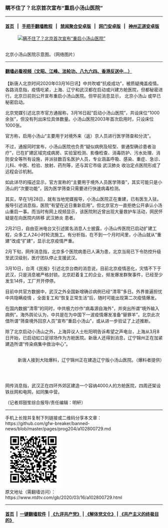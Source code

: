 ### 瞒不住了？北京首次宣布“重启小汤山医院”
------------------------

#### [首页](https://github.com/gfw-breaker/banned-news/blob/master/README.md) &nbsp;&nbsp;|&nbsp;&nbsp; [手把手翻墙教程](https://github.com/gfw-breaker/guides/wiki) &nbsp;&nbsp;|&nbsp;&nbsp; [禁闻聚合安卓版](https://github.com/gfw-breaker/bn-android) &nbsp;&nbsp;|&nbsp;&nbsp; [网门安卓版](https://github.com/oGate2/oGate) &nbsp;&nbsp;|&nbsp;&nbsp; [神州正道安卓版](https://github.com/SzzdOgate/update) 



<div><div class="featured_image">
 <a href="https://i.ntdtv.com/assets/uploads/2020/03/82181579981698277.jpg" target="_blank">
  <figure>
   <img alt="瞒不住了？北京首次宣布“重启小汤山医院”" src="https://i.ntdtv.com/assets/uploads/2020/03/82181579981698277.jpg"/>
  </figure><br/>
 </a>
 <span class="caption">
  北京小汤山医院示意图。（网络图片）
 </span>
</div>
</div><hr/>

#### [翻墙必看视频（文昭、江峰、法轮功、八九六四、香港反送中...）](https://github.com/gfw-breaker/banned-news/blob/master/pages/link3.md)

<div><div class="post_content" itemprop="articleBody">
 <p>
  【新唐人北京时间2020年03月16日讯】中共吹嘘“抗疫成功”，被质疑掩盖疫情。各路消息指，疫情吃紧，上海、辽宁和武汉都在启动或兴建方舱医院，但都秘密进行。北京日前则公开宣布重启小汤山医院。但早前消息显示，
  <ok href="https://www.ntdtv.com/gb/北京小汤山.htm">
   北京小汤山
  </ok>
  或早已秘密启动。
 </p>
 <p>
  北京党媒引述北京市官方通报称，3月16日起“启动小汤山医院”，共设床位“1000余张”，但没有列出床位具体数量。小汤山医院2003年首次启用时，只设床位1000张。
 </p>
 <p>
  官方称，启用小汤山“主要用于对境外来（返）京人员进行医学筛查和分流”。
 </p>
 <p>
  不过，通报同时宣布，小汤山医院也负责“疑似病例及轻型、普通型确诊患者治疗”，已在扩建区域完成病房、实验室检测、影像检查、消毒防护、污水处理、消防安全等所有设施，并派驻数百名医护人员，专业涵盖呼吸、感染、重症、急诊、儿科、中医、检验、放射、药剂等，还与其它市级
  <ok href="https://www.ntdtv.com/gb/武汉肺炎.htm">
   武汉肺炎
  </ok>
  收治定点医院形成了远程会诊机制。
 </p>
 <p>
  如此详尽的描述显示，官方宣称的“主要用于境外人员医学筛查”，其实可能只是小汤山的“次要功能”，因为医学筛查只需要进行快速病毒检测。
 </p>
 <p>
  其实，早在1月28日，就有当地党媒报导，小汤山医院正在重建，已有医生入驻。报导引述消息指，医院“有望在近日重新启用”。但北京官方一直拒绝公开承认小汤山重启一事。而当时有网上视频显示，该医院附近曾出现大量救护车活动，网民怀疑是在向医院内转移
  <ok href="https://www.ntdtv.com/gb/武汉肺炎.htm">
   武汉肺炎
  </ok>
  患者。
 </p>
 <p>
  2月21日，自由亚洲电台又引述匿名消息人士披露，小汤山传医院已启动扩建工程，众多工人24小时轮流施工。有分析指，在不到一个月时间里，小汤山就从“重建”改成“扩建”，显示北京疫情严重。
 </p>
 <p>
  2月下旬，网传消息指，北京多个医院病患已人满为患，北京当局已下令防控升级至武汉级别，医疗团队停止支援武汉。
 </p>
 <p>
  3月10日，台湾《民报》引述北京台商的消息说，目前北京疫情恶化，灾情不下于武汉，只是消息被严格封锁。北京赶着复工的企业，频发爆发群聚事件，已经至少发生14件，工厂开开停停。
 </p>
 <p>
  目前中共官方数据中，武汉之外全国新增确诊病例已经“清零”多日。外界普遍担忧
  <ok href="https://www.ntdtv.com/gb/中共隐瞒疫情.htm">
   中共隐瞒疫情
  </ok>
  ，全面复工和“恢复正常生活”后，随时可能出现第二次疫情爆发。
 </p>
 <p>
  在国内数据“清零”的同时，中共极力炒作“病毒源自海外”，并突出所谓“境外输入病例”。海外舆论认为，中共是在为中国下一波疫情爆发准备“替罪羊”。北京此次借所谓“筛查境外回京人员”宣布“重启小汤山”，或从进一步验证了上述推断。
 </p>
 <p>
  除了北京启动小汤山之外，上海异议人士杜阳明告诉希望之声电台，上海从3月8日开始，已启动虹口足球场作为方舱医院。新唐人还得到消息，辽宁锦州正在加紧建造所谓“传染病集中救治中心”。
 </p>
 <figure class="wp-caption aligncenter" id="attachment_102800735" style="width: 600px">
  <ok href="https://i.ntdtv.com/assets/uploads/2020/03/b429d83ebae05f039482be74f099f37-1-1.jpg">
   <img alt="" class="size-medium wp-image-102800735" src="https://i.ntdtv.com/assets/uploads/2020/03/b429d83ebae05f039482be74f099f37-1-1-600x338.jpg"/>
  </ok>
  <br/><figcaption class="wp-caption-text">
   新唐人接到大陆爆料，辽宁锦州正在建造辽宁版小汤山医院。（爆料者提供）
  </figcaption><br/>
 </figure><br/>
 <p>
  网传消息指，武汉正在四环外郊区建造一个容纳4000人的方舱医院，四周还架设铁丝网和电网，如同集中营。
 </p>
 <div class="video_fit_container">
 </div>
 <p>
  （记者郑鼓笙综合报导/责任编辑：明轩）
 </p>
 <div class="single_ad">
 </div>
</div>
</div>
<hr/>
手机上长按并复制下列链接或二维码分享本文章：<br/>
https://github.com/gfw-breaker/banned-news/blob/master/pages/prog204/a102800729.md <br/>
<a href='https://github.com/gfw-breaker/banned-news/blob/master/pages/prog204/a102800729.md'><img src='https://github.com/gfw-breaker/banned-news/blob/master/pages/prog204/a102800729.md.png'/></a> <br/>
原文地址（需翻墙访问）：https://www.ntdtv.com/gb/2020/03/16/a102800729.html


------------------------
#### [首页](https://github.com/gfw-breaker/banned-news/blob/master/README.md) &nbsp;|&nbsp; [一键翻墙软件](https://github.com/gfw-breaker/nogfw/blob/master/README.md) &nbsp;| [《九评共产党》](https://github.com/gfw-breaker/9ping.md/blob/master/README.md#九评之一评共产党是什么) | [《解体党文化》](https://github.com/gfw-breaker/jtdwh.md/blob/master/README.md) | [《共产主义的终极目的》](https://github.com/gfw-breaker/gczydzjmd.md/blob/master/README.md)


<img src='http://gfw-breaker.win/banned-news/pages/prog204/a102800729.md' width='0px' height='0px'/>